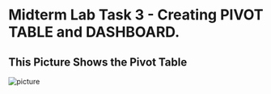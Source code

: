 # Midterm Lab Task 3 - Creating PIVOT TABLE and DASHBOARD.

## This Picture Shows the Pivot Table
![picture](https://github.com/Zomue/Zomue/blob/main/Image/Screenshot%202025-03-14%20224753.png) 
